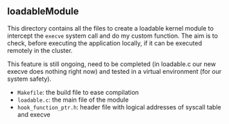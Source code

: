 ## loadableModule

This directory contains all the files to create a loadable kernel module to intercept the `execve` system call and do my custom function. The aim is to check, before executing the application locally, if it can be executed remotely in the cluster.

This feature is still ongoing, need to be completed (in loadable.c our new execve does nothing right now) and tested in a virtual environment (for our system safety).

* `Makefile`: the build file to ease compilation
* `loadable.c`: the main file of the module
* `hook_function_ptr.h`: header file with logical addresses of syscall table and execve